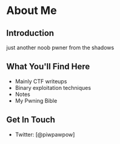# About Me

## Introduction

just another noob pwner from the shadows

## What You'll Find Here

- Mainly CTF writeups
- Binary exploitation techniques
- Notes
- My Pwning Bible

## Get In Touch

- Twitter: [@piwpawpow]

